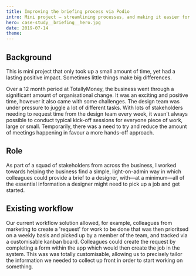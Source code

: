 ```yaml
---
title: Improving the briefing process via Podio
intro: Mini project — streamlining processes, and making it easier for non-designers to initialise design briefs.
hero: case-study__briefing__hero.jpg
date: 2019-07-14
theme: 
---
```




## Background

This is mini project that only took up a small amount of time, yet had a lasting positive impact. Sometimes little things make big differences. 

Over a 12 month period at TotallyMoney, the business went through a significant amount of organisational change. It was an exciting and positive time, however it also came with some challenges. The design team was under pressure to juggle a lot of different tasks. With lots of stakeholders needing to request time from the design team every week, it wasn't always possible to conduct typical kick-off sessions for everyone piece of work, large or small. Temporarily, there was a need to try and reduce the amount of meetings happening in favour a more hands-off approach. 


## Role

As part of a squad of stakeholders from across the business, I worked towards helping the business find a simple, light-on-admin way in which colleagues could provide a brief to a designer, with—at a minimum—all of the essential information a designer might need to pick up a job and get started. 

## Existing workflow

Our current workflow solution allowed, for example, colleagues from marketing to create a 'request' for work to be done that was then prioritsed on a weekly basis and picked up by a member of the team, and tracked via a customisable kanban board. Colleagues could create the request by completing a form within the app which would then create the job in the system. This was was totally customisable, allowing us to precisely tailor the information we needed to collect up front in order to start working on something.

